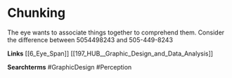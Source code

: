# Chunking

The eye wants to associate things together to comprehend them. Consider the difference between 5054498243 and 505-449-8243

**Links**
[[6_Eye_Span]]
[[197_HUB__Graphic_Design_and_Data_Analysis]]

**Searchterms**
#GraphicDesign 
#Perception 


